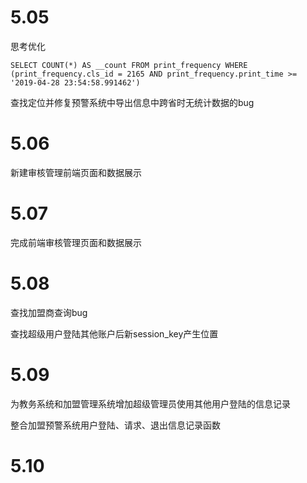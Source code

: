 # 5.05

思考优化

```
SELECT COUNT(*) AS __count FROM print_frequency WHERE (print_frequency.cls_id = 2165 AND print_frequency.print_time >= '2019-04-28 23:54:58.991462')
```

查找定位并修复预警系统中导出信息中跨省时无统计数据的bug

# 5.06

新建审核管理前端页面和数据展示

# 5.07

完成前端审核管理页面和数据展示

# 5.08

查找加盟商查询bug

查找超级用户登陆其他账户后新session_key产生位置

# 5.09

为教务系统和加盟管理系统增加超级管理员使用其他用户登陆的信息记录

整合加盟预警系统用户登陆、请求、退出信息记录函数

# 5.10

